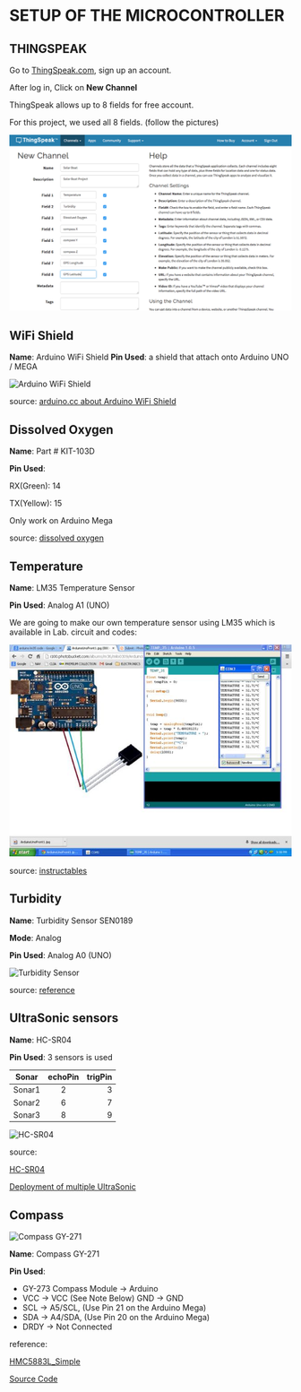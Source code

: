 # SETUP OF THE MICROCONTROLLER
## THINGSPEAK
Go to [ThingSpeak.com](http://thingspeak.com), sign up an account.

After log in, Click on __New Channel__

ThingSpeak allows up to 8 fields for free account.

For this project, we used all 8 fields. (follow the pictures)

![ThingSpeak Setup](/images/ThingSpeak.png)

## WiFi Shield
**Name**: Arduino WiFi Shield
**Pin Used**: a shield that attach onto Arduino UNO / MEGA

![Arduino WiFi Shield](https://www.arduino.cc/en/uploads/Main/ArduinoWifiShield.jpg)

source: [arduino.cc about Arduino WiFi Shield](https://www.arduino.cc/en/Main/ArduinoWiFiShield)

## Dissolved Oxygen
**Name**: Part # KIT-103D

**Pin Used**: 

RX(Green): 14

TX(Yellow): 15

Only work on Arduino Mega

source: [dissolved oxygen](https://www.atlas-scientific.com/_files/code/Arduino-Mega-DO-Sample-Code.pdf)

## Temperature

**Name**: LM35 Temperature Sensor

**Pin Used**: Analog A1 (UNO)

We are going to make our own temperature sensor using LM35 which is available in Lab.
circuit and codes:

![LM35](/reference/temperatureLM35/LM35.jpg)

source: [instructables](http://www.instructables.com/id/ARDUINO-TEMPERATURE-SENSOR-LM35/)


## Turbidity

**Name**: Turbidity Sensor SEN0189

**Mode**: Analog

**Pin Used**: Analog A0 (UNO)

![Turbidity Sensor](https://www.dfrobot.com/wiki/images/5/59/SEN0189.jpg)

source:
[reference](https://www.dfrobot.com/wiki/index.php/Turbidity_sensor_SKU:_SEN0189)

## UltraSonic sensors

**Name**: HC-SR04

**Pin Used**: 3 sensors is used

| Sonar         | echoPin| trigPin  |
| ------------- |:------:| --------:|
| Sonar1        | 2      | 3        |
| Sonar2        | 6      | 7        |
| Sonar3        | 8      | 9        |



![HC-SR04](https://www.microcontrollerelectronics.com/wp-content/uploads/2014/10/HCSR04.jpg)

source:

[HC-SR04](https://www.amazon.com/SainSmart-HC-SR04-Ranging-Detector-Distance/dp/B004U8TOE6)

[Deployment of multiple UltraSonic](https://www.youtube.com/watch?v=dSIEuxMHVSI)

## Compass
![Compass GY-271](https://i2.wp.com/henrysbench.capnfatz.com/wp-content/uploads/2015/09/GY-273-Magnetometer-Pin-Outs.png)

**Name**: Compass GY-271

**Pin Used**: 

* GY-273 Compass Module -> Arduino
* VCC -> VCC (See Note Below)
GND -> GND
* SCL -> A5/SCL, (Use Pin 21 on the Arduino Mega)
* SDA -> A4/SDA, (Use Pin 20 on the Arduino Mega)
* DRDY -> Not Connected

reference:

[HMC5883L_Simple](https://github.com/sleemanj/HMC5883L_Simple)

[Source Code](http://henrysbench.capnfatz.com/henrys-bench/arduino-sensors-and-input/arduino-gy-273-hmc5883l-magnetometer-compass-tutorial/)

